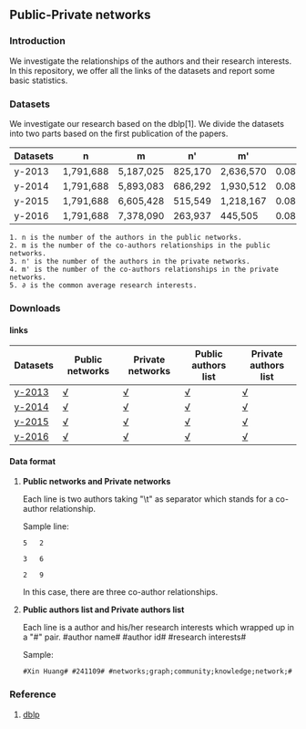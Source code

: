 ## Public-Private networks ##

### Introduction ###

We investigate the relationships of the authors and their research interests. In this repository, we offer all the links of the datasets and report some basic statistics. 

### Datasets ###

We investigate our research based on the dblp[1]. We divide the datasets into two parts based on the first publication of the papers. 

Datasets| n | m | n' | m'| ∂ 
----|----|----|----|----|---
y-2013 | 1,791,688 | 5,187,025 | 825,170 | 2,636,570 | 0.0858634262805
y-2014 | 1,791,688 | 5,893,083 | 686,292 | 1,930,512 | 0.0873812023198
y-2015 | 1,791,688 | 6,605,428 | 515,549 | 1,218,167 | 0.0869090560066
y-2016 | 1,791,688 | 7,378,090 | 263,937 |  445,505  | 0.0828958851282
	
	1. n is the number of the authors in the public networks.
	2. m is the number of the co-authors relationships in the public networks.
	3. n' is the number of the authors in the private networks.
	4. m' is the number of the co-authors relationships in the private networks.
	5. ∂ is the common average research interests. 

### Downloads ###

#### links ####
Datasets| Public networks | Private networks | Public authors list | Private authors list | 
----|----|----|----|----
[y-2013](https://drive.google.com/drive/folders/1LbVCgFoKtWF98CVdQ_cdfPxfy-BwY0kV?usp=sharing) | [√](https://drive.google.com/file/d/1JvZeZnM7-oUsRtC2WyskOWLaHOjtTvoz/view?usp=sharing) | [√](https://drive.google.com/file/d/1EyQzjfyC5qUd1Hs1JyWGOIQOxru4whxa/view?usp=sharing) | [√](https://drive.google.com/file/d/1biPxG2xAvXrESVHru_Mu5LazWRB4zmZ9/view?usp=sharing) | [√](https://drive.google.com/file/d/1VgYL_KRdbw9oE5U6VntVp4Ws9sFhdrxF/view?usp=sharing) 
[y-2014](https://drive.google.com/drive/folders/1oNpLKe7kqC_OGKgJddPNYrgvFtqqd9s4?usp=sharing) | [√](https://drive.google.com/file/d/1RBMpnZNfxY951EwszsDBOPXUx8itkfjD/view?usp=sharing) | [√](https://drive.google.com/file/d/1znp_pRsPYppar3Ae80bsHckFbD9MMJzt/view?usp=sharing) | [√](https://drive.google.com/file/d/1bEzzsSyfsLJDQ43l9ys-ohdi7r99YoyB/view?usp=sharing) | [√](https://drive.google.com/file/d/1Fs81d2zywPtgex5H_waTqEJ_Sft0JeC7/view?usp=sharing) 
[y-2015](https://drive.google.com/drive/folders/1dqimeQLSKcaCjBXmBY_2quSgKxUCw7zr?usp=sharing) | [√](https://drive.google.com/file/d/1fcemi02O5v64My_jirC4leGlduILVWXV/view?usp=sharing) | [√](https://drive.google.com/file/d/1teFxJImlIZSWCZn6U-JfEynhq0oBH_QW/view?usp=sharing) | [√](https://drive.google.com/file/d/175GUUSPvl2WsPGOdelMsti3NiujwN8fk/view?usp=sharing) | [√](https://drive.google.com/file/d/1Tq3Vm2cL8Vi9ZfpeThV_J2KCobXyhoVu/view?usp=sharing)  
[y-2016](https://drive.google.com/drive/folders/19p7FAZj-KMCvDG8Mk0zyct3s0OGEhmgB?usp=sharing) | [√](https://drive.google.com/file/d/1W4YcS8DISsnOFAPob4dXkK63_VBvl-25/view?usp=sharing) | [√](https://drive.google.com/file/d/1PkWDUj2nrWS9OYQP7T6Rqilk0Tz0Dzmg/view?usp=sharing) | [√](https://drive.google.com/file/d/1FS3fRDMXE4U-4FlJAOJ21bCLl3v0iv9G/view?usp=sharing) | [√](https://drive.google.com/file/d/16lnxtopnmZrda61-ZcUptr7gpSOTf_x5/view?usp=sharing)  

#### Data format ####

1. **Public networks and Private networks**
	
	Each line is two authors taking "\t" as separator which stands for a co-author relationship. 
	

	Sample line:
	
	```
	5	2
	
	3	6
	
	2	9
	```	
	In this case, there are three co-author relationships. 

2. **Public authors list and Private authors list**

	Each line is a author and his/her research interests which wrapped up in a "#" pair. #author name# #author id# #research interests#
	
	Sample:
	
	```
	#Xin Huang# #241109# #networks;graph;community;knowledge;network;#
	```
### Reference ###

1. [dblp](http://dblp.uni-trier.de)